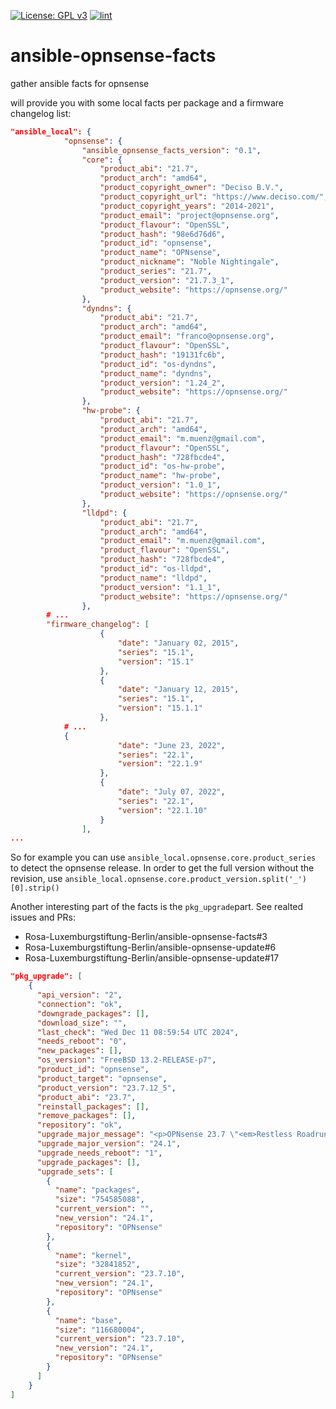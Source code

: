 [![License: GPL v3](https://img.shields.io/badge/License-GPL%20v3-blue.svg)](http://www.gnu.org/licenses/gpl-3.0)
[![lint](https://github.com/Rosa-Luxemburgstiftung-Berlin/ansible-opnsense-facts/actions/workflows/lint.yml/badge.svg)](https://github.com/Rosa-Luxemburgstiftung-Berlin/ansible-opnsense-facts/actions?query=workflow%3Aansible-lint)


# ansible-opnsense-facts
gather ansible facts for opnsense

will provide you with some local facts per package and a firmware changelog list:

```json
"ansible_local": {
            "opnsense": {
                "ansible_opnsense_facts_version": "0.1",
                "core": {
                    "product_abi": "21.7",
                    "product_arch": "amd64",
                    "product_copyright_owner": "Deciso B.V.",
                    "product_copyright_url": "https://www.deciso.com/",
                    "product_copyright_years": "2014-2021",
                    "product_email": "project@opnsense.org",
                    "product_flavour": "OpenSSL",
                    "product_hash": "98e6d76d6",
                    "product_id": "opnsense",
                    "product_name": "OPNsense",
                    "product_nickname": "Noble Nightingale",
                    "product_series": "21.7",
                    "product_version": "21.7.3_1",
                    "product_website": "https://opnsense.org/"
                },
                "dyndns": {
                    "product_abi": "21.7",
                    "product_arch": "amd64",
                    "product_email": "franco@opnsense.org",
                    "product_flavour": "OpenSSL",
                    "product_hash": "19131fc6b",
                    "product_id": "os-dyndns",
                    "product_name": "dyndns",
                    "product_version": "1.24_2",
                    "product_website": "https://opnsense.org/"
                },
                "hw-probe": {
                    "product_abi": "21.7",
                    "product_arch": "amd64",
                    "product_email": "m.muenz@gmail.com",
                    "product_flavour": "OpenSSL",
                    "product_hash": "728fbcde4",
                    "product_id": "os-hw-probe",
                    "product_name": "hw-probe",
                    "product_version": "1.0_1",
                    "product_website": "https://opnsense.org/"
                },
                "lldpd": {
                    "product_abi": "21.7",
                    "product_arch": "amd64",
                    "product_email": "m.muenz@gmail.com",
                    "product_flavour": "OpenSSL",
                    "product_hash": "728fbcde4",
                    "product_id": "os-lldpd",
                    "product_name": "lldpd",
                    "product_version": "1.1_1",
                    "product_website": "https://opnsense.org/"
                },
		# ...
		"firmware_changelog": [
                    {
                        "date": "January 02, 2015",
                        "series": "15.1",
                        "version": "15.1"
                    },
                    {
                        "date": "January 12, 2015",
                        "series": "15.1",
                        "version": "15.1.1"
                    },
		    # ...
		    {
                        "date": "June 23, 2022",
                        "series": "22.1",
                        "version": "22.1.9"
                    },
                    {
                        "date": "July 07, 2022",
                        "series": "22.1",
                        "version": "22.1.10"
                    }
                ],
...
```
So for example you can use `ansible_local.opnsense.core.product_series` to detect the opnsense release.
In order to get the full version without the revision, use `ansible_local.opnsense.core.product_version.split('_')[0].strip()`

Another interesting part of the facts is the `pkg_upgrade`part. See realted issues and PRs:
  * Rosa-Luxemburgstiftung-Berlin/ansible-opnsense-facts#3
  * Rosa-Luxemburgstiftung-Berlin/ansible-opnsense-update#6
  * Rosa-Luxemburgstiftung-Berlin/ansible-opnsense-update#17

```json
"pkg_upgrade": [
    {
      "api_version": "2",
      "connection": "ok",
      "downgrade_packages": [],
      "download_size": "",
      "last_check": "Wed Dec 11 08:59:54 UTC 2024",
      "needs_reboot": "0",
      "new_packages": [],
      "os_version": "FreeBSD 13.2-RELEASE-p7",
      "product_id": "opnsense",
      "product_target": "opnsense",
      "product_version": "23.7.12_5",
      "product_abi": "23.7",
      "reinstall_packages": [],
      "remove_packages": [],
      "repository": "ok",
      "upgrade_major_message": "<p>OPNsense 23.7 \"<em>Restless Roadrunner</em>\" has reached its end of life. As such it will not receive any more updates, but the upgrade to the new 24.1 series is seamless and can be performed right here from the web GUI.</p> <p> Another method is to import and reinstall using a new installation image, which will retain your settings using \"Import Configuration\", then reformat the disk and apply a clean system using either \"Install (UFS)\" or \"Install (ZFS)\".</p> <p>You can also upgrade via console / SSH by using option 12 from the menu by typing \"24.1\" when prompted.</p> <p>Make sure to read the migration notes and account for possible breaking changes.</p> <p>Please backup your configuration, preview the new version via live image or in a virtual machine. Create snapshots. If all else fails, report back <a href=\"https://forum.opnsense.org/\" target=\"_blank\">in the forums</a> for assistance.</p> ",
      "upgrade_major_version": "24.1",
      "upgrade_needs_reboot": "1",
      "upgrade_packages": [],
      "upgrade_sets": [
        {
          "name": "packages",
          "size": "754585088",
          "current_version": "",
          "new_version": "24.1",
          "repository": "OPNsense"
        },
        {
          "name": "kernel",
          "size": "32841852",
          "current_version": "23.7.10",
          "new_version": "24.1",
          "repository": "OPNsense"
        },
        {
          "name": "base",
          "size": "116680004",
          "current_version": "23.7.10",
          "new_version": "24.1",
          "repository": "OPNsense"
        }
      ]
    }
]
```
